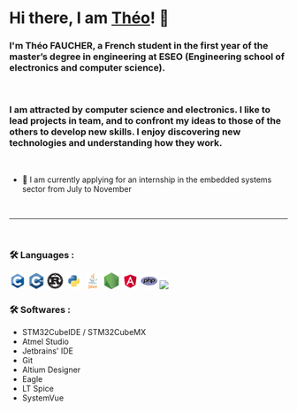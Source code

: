 # Hi there, I am [Théo](https://www.linkedin.com/in/th%C3%A9o-faucher/?locale=en_US)! 👋

### I'm Théo FAUCHER, a French student in the first year of the master’s degree in engineering at ESEO (Engineering school of electronics and computer science). 

<br/>

### I am attracted by computer science and electronics. I like to lead projects in team, and to confront my ideas to those of the others to develop new skills. I enjoy discovering new technologies and understanding how they work.

<br/>

- 👯 I am currently applying for an internship in the embedded systems sector from July to November 

<br/>

---

<br/>

### 🛠 Languages :
<code><img height="30" src="https://raw.githubusercontent.com/github/explore/main/topics/c/c.png"/></code>
<code><img height="30" src="https://raw.githubusercontent.com/github/explore/main/topics/cpp/cpp.png"/></code>
<code><img height="30" src="https://raw.githubusercontent.com/github/explore/main/topics/rust/rust.png"/></code>
<code><img height="30" src="https://raw.githubusercontent.com/github/explore/main/topics/python/python.png"/></code>
<code><img height="30" src="https://raw.githubusercontent.com/github/explore/main/topics/java/java.png"/></code>
<code><img height="30" src="https://raw.githubusercontent.com/github/explore/main/topics/nodejs/nodejs.png"/></code>
<code><img height="30" src="https://raw.githubusercontent.com/github/explore/main/topics/angular/angular.png"/></code>
<code><img height="30" src="https://raw.githubusercontent.com/github/explore/main/topics/php/php.png"/></code>
<code><img height="30" src="https://avatars.githubusercontent.com/u/10872782"/></code>


### 🛠 Softwares :
- STM32CubeIDE / STM32CubeMX
- Atmel Studio
- Jetbrains' IDE
- Git
- Altium Designer
- Eagle
- LT Spice
- SystemVue 